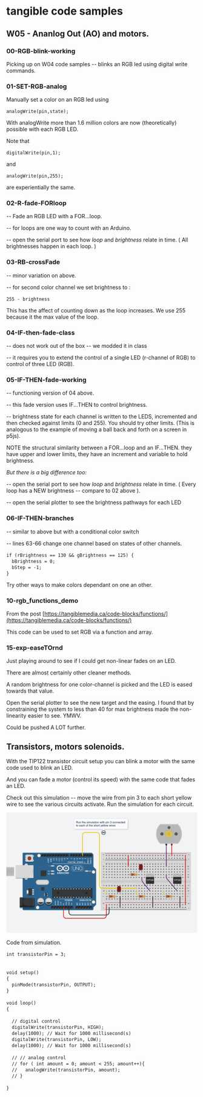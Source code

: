 # tangible code samples
## W05 - Ananlog Out (AO) and motors.

### 00-RGB-blink-working

Picking up on W04 code samples -- blinks an RGB led using digital write commands.

### 01-SET-RGB-analog

Manually set a color on an RGB led using
````
analogWrite(pin,state);
````
With analogWrite more than 1.6 million colors are now (theoretically) possible with each RGB LED.

Note that
````
digitalWrite(pin,1);
````
and

````
analogWrite(pin,255);
````

are experientially the same.

### 02-R-fade-FORloop

-- Fade an RGB LED with a FOR...loop.

-- for loops are one way to count with an Arduino.

-- open the serial port to see how *loop* and *brightness* relate in time. ( All brightnesses happen in each loop. )

### 03-RB-crossFade

-- minor variation on above.

-- for second color channel we set brightness to :

```
255 - brightness

```
This has the affect of counting down as the loop increases.  We use 255 because it the max value of the loop.

### 04-IF-then-fade-class

-- does not work out of the box -- we modded it in class

-- it requires you to extend the control of a single LED (r-channel of RGB) to control of three LED (RGB).

### 05-IF-THEN-fade-working

-- functioning version of 04 above.

-- this fade version uses IF...THEN to control brightness.

-- brightness state for each channel is written to the LEDS, incremented and then checked against limits (0 and 255).  You should try other limits. (This is analogous to the example of moving a ball back and forth on a screen in p5js).

NOTE the structural similarity between a FOR...loop and an IF...THEN.  they have upper and lower limits, they have an increment and variable to hold brightness.

*But there is a big difference too:*

-- open the serial port to see how *loop* and *brightness* relate in time. ( Every loop has a NEW brightness -- compare to 02 above ).

-- open the serial plotter to see the brightness pathways for each LED

### 06-IF-THEN-branches

-- similar to above but with a conditional color switch

-- lines 63-66 change one channel based on states of other channels.

````
if (rBrightness == 130 && gBrightness == 125) {
  bBrightness = 0;
  bStep = -1;
}
````
Try other ways to make colors dependant on one an other.

### 10-rgb_functions_demo

From the post
[https://tangiblemedia.ca/code-blocks/functions/](https://tangiblemedia.ca/code-blocks/functions/)

This code can be used to set RGB via a function and array.


### 15-exp-easeTOrnd

Just playing around to see if I could get non-linear fades on an LED.

There are almost certainly other cleaner methods.

A random brightness for one color-channel is picked and the LED is eased towards that value.

Open the serial plotter to see the new target and the easing.  I found that by constraining the system to less than 40 for max brightness made the non-linearity easier to see. YMWV.

Could be pushed A LOT further.

## Transistors, motors solenoids.

With the TIP122 transistor circuit setup you can blink a motor with the same code used to blink an LED.

And you can fade a motor (control its speed) with the same code that fades an LED.

Check out this simulation -- move the wire from pin 3 to each short yellow wire to see the various circuits activate.  Run the simulation for each circuit.

<a href="https://www.tinkercad.com/things/ddzchuJPdsd-transistor-example/editel" target="_blank"><img src="transistor_grab.png" alt="image of transistor simulation"></a>

Code from simulation.

````
int transistorPin = 3;


void setup()
{
  pinMode(transistorPin, OUTPUT);
}

void loop()
{

  // digital control
  digitalWrite(transistorPin, HIGH);
  delay(1000); // Wait for 1000 millisecond(s)
  digitalWrite(transistorPin, LOW);
  delay(1000); // Wait for 1000 millisecond(s)

  // // analog control
  // for ( int amount = 0; amount < 255; amount++){
  //   analogWrite(transistorPin, amount);
  // }

}
````
